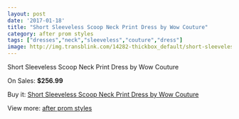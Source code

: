 ```yaml
---
layout: post
date: '2017-01-18'
title: "Short Sleeveless Scoop Neck Print Dress by Wow Couture"
category: after prom styles
tags: ["dresses","neck","sleeveless","couture","dress"]
image: http://img.transblink.com/14282-thickbox_default/short-sleeveless-scoop-neck-print-dress-by-wow-couture.jpg
---
```

Short Sleeveless Scoop Neck Print Dress by Wow Couture

On Sales: **$256.99**
<a href="https://www.transblink.com/en/after-prom-styles/4574-short-sleeveless-scoop-neck-print-dress-by-wow-couture.html"><amp-img layout="responsive" width="600" height="600" src="//img.transblink.com/14282-thickbox_default/short-sleeveless-scoop-neck-print-dress-by-wow-couture.jpg" alt="Short Sleeveless Scoop Neck Print Dress by Wow Couture 0" /></a>
<a href="https://www.transblink.com/en/after-prom-styles/4574-short-sleeveless-scoop-neck-print-dress-by-wow-couture.html"><amp-img layout="responsive" width="600" height="600" src="//img.transblink.com/14284-thickbox_default/short-sleeveless-scoop-neck-print-dress-by-wow-couture.jpg" alt="Short Sleeveless Scoop Neck Print Dress by Wow Couture 1" /></a>
<a href="https://www.transblink.com/en/after-prom-styles/4574-short-sleeveless-scoop-neck-print-dress-by-wow-couture.html"><amp-img layout="responsive" width="600" height="600" src="//img.transblink.com/14283-thickbox_default/short-sleeveless-scoop-neck-print-dress-by-wow-couture.jpg" alt="Short Sleeveless Scoop Neck Print Dress by Wow Couture 2" /></a>

Buy it: [Short Sleeveless Scoop Neck Print Dress by Wow Couture](https://www.transblink.com/en/after-prom-styles/4574-short-sleeveless-scoop-neck-print-dress-by-wow-couture.html "Short Sleeveless Scoop Neck Print Dress by Wow Couture")

View more: [after prom styles](https://www.transblink.com/en/55-after-prom-styles "after prom styles")